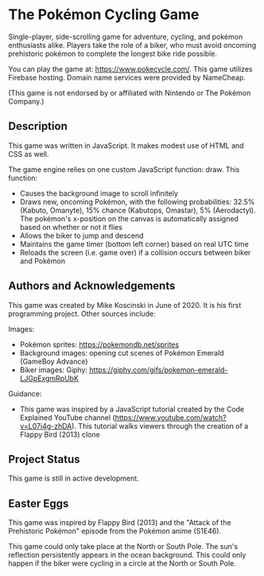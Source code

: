 # The Pokémon Cycling Game

Single-player, side-scrolling game for adventure, cycling, and pokémon enthusiasts alike. Players take the role of a biker, who must avoid oncoming prehistoric pokémon to complete the longest bike ride possible.

You can play the game at: https://www.pokecycle.com/. This game utilizes Firebase hosting. Domain name services were provided by NameCheap.

(This game is not endorsed by or affiliated with Nintendo or The Pokémon Company.)


## Description

This game was written in JavaScript. It makes modest use of HTML and CSS as well.

The game engine relies on one custom JavaScript function: draw. This function:
- Causes the background image to scroll infinitely
- Draws new, oncoming Pokémon, with the following probabilities: 32.5% (Kabuto, Omanyte), 15% chance (Kabutops, Omastar), 5% (Aerodactyl). The pokémon's x-position on the canvas is automatically assigned based on whether or not it flies
- Allows the biker to jump and descend
- Maintains the game timer (bottom left corner) based on real UTC time
- Reloads the screen (i.e. game over) if a collision occurs between biker and Pokémon


## Authors and Acknowledgements

This game was created by Mike Koscinski in June of 2020. It is his first programming project. Other sources include:

Images:
- Pokémon sprites: https://pokemondb.net/sprites
- Background images: opening cut scenes of Pokémon Emerald (GameBoy Advance)
- Biker images: Giphy: https://giphy.com/gifs/pokemon-emerald-LJGpExgmRpUbK

Guidance:
- This game was inspired by a JavaScript tutorial created by the Code Explained YouTube channel (https://www.youtube.com/watch?v=L07i4g-zhDA). This tutorial walks viewers through the creation of a Flappy Bird (2013) clone


## Project Status

This game is still in active development.


## Easter Eggs

This game was inspired by Flappy Bird (2013) and the "Attack of the Prehistoric Pokémon" episode from the Pokémon anime (S1E46).

This game could only take place at the North or South Pole. The sun's reflection persistently appears in the ocean background. This could only happen if the biker were cycling in a circle at the North or South Pole. 